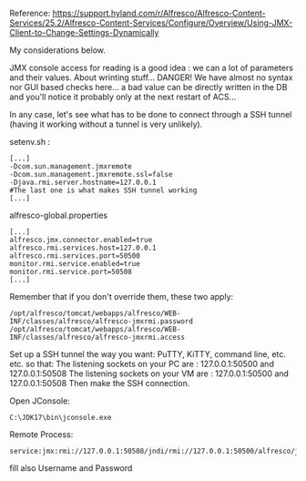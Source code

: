 Reference:
https://support.hyland.com/r/Alfresco/Alfresco-Content-Services/25.2/Alfresco-Content-Services/Configure/Overview/Using-JMX-Client-to-Change-Settings-Dynamically

My considerations below.

JMX console access for reading is a good idea : we can a lot of parameters and their values.
About wrinting stuff... DANGER!
We have almost no syntax nor GUI based checks here... a bad value can be directly written in the DB and you'll notice it probably only at the next restart of ACS...

In any case, let's see what has to be done to connect through a SSH tunnel (having it working without a tunnel is very unlikely).

setenv.sh :
```
[...]
-Dcom.sun.management.jmxremote
-Dcom.sun.management.jmxremote.ssl=false
-Djava.rmi.server.hostname=127.0.0.1
#The last one is what makes SSH tunnel working
[...]
```

alfresco-global.properties
```
[...]
alfresco.jmx.connector.enabled=true
alfresco.rmi.services.host=127.0.0.1
alfresco.rmi.services.port=50500
monitor.rmi.service.enabled=true
monitor.rmi.service.port=50508
[...]
```

Remember that if you don't override them,  these two apply:
```
/opt/alfresco/tomcat/webapps/alfresco/WEB-INF/classes/alfresco/alfresco-jmxrmi.password
/opt/alfresco/tomcat/webapps/alfresco/WEB-INF/classes/alfresco/alfresco-jmxrmi.access
```

Set up a SSH tunnel the way you want: PuTTY, KiTTY, command line, etc. etc. so that:
The listening sockets on your PC are : 127.0.0.1:50500 and 127.0.0.1:50508
The listening sockets on your VM are : 127.0.0.1:50500 and 127.0.0.1:50508
Then make the SSH connection.


Open JConsole:
```
C:\JDK17\bin\jconsole.exe
```

Remote Process:
```
service:jmx:rmi://127.0.0.1:50508/jndi/rmi://127.0.0.1:50500/alfresco/jmxrmi
```

fill also Username and Password
